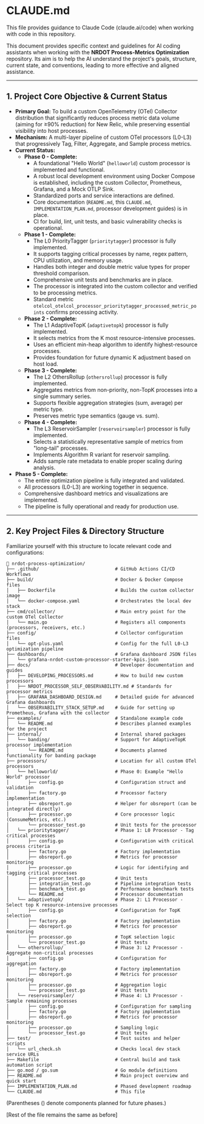 # CLAUDE.md

This file provides guidance to Claude Code (claude.ai/code) when working with code in this repository.

This document provides specific context and guidelines for AI coding assistants when working with the **NRDOT Process-Metrics Optimization** repository. Its aim is to help the AI understand the project's goals, structure, current state, and conventions, leading to more effective and aligned assistance.

---

## 1. Project Core Objective & Current Status

* **Primary Goal:** To build a custom OpenTelemetry (OTel) Collector distribution that significantly reduces process metric data volume (aiming for ≥90% reduction) for New Relic, while preserving essential visibility into host processes.
* **Mechanism:** A multi-layer pipeline of custom OTel processors (L0-L3) that progressively Tag, Filter, Aggregate, and Sample process metrics.
* **Current Status:**
  * **Phase 0 - Complete:**
    * A foundational "Hello World" (`helloworld`) custom processor is implemented and functional.
    * A robust local development environment using Docker Compose is established, including the custom Collector, Prometheus, Grafana, and a Mock OTLP Sink.
    * Standardized ports and service interactions are defined.
    * Core documentation (`README.md`, this `CLAUDE.md`, `IMPLEMENTATION_PLAN.md`, processor development guides) is in place.
    * CI for build, lint, unit tests, and basic vulnerability checks is operational.
  * **Phase 1 - Complete:**
    * The L0 PriorityTagger (`prioritytagger`) processor is fully implemented.
    * It supports tagging critical processes by name, regex pattern, CPU utilization, and memory usage.
    * Handles both integer and double metric value types for proper threshold comparison.
    * Comprehensive unit tests and benchmarks are in place.
    * The processor is integrated into the custom collector and verified to be processing metrics.
    * Standard metric `otelcol_otelcol_processor_prioritytagger_processed_metric_points` confirms processing activity.
  * **Phase 2 - Complete:**
    * The L1 AdaptiveTopK (`adaptivetopk`) processor is fully implemented.
    * It selects metrics from the K most resource-intensive processes.
    * Uses an efficient min-heap algorithm to identify highest-resource processes.
    * Provides foundation for future dynamic K adjustment based on host load.
  * **Phase 3 - Complete:**
    * The L2 OthersRollup (`othersrollup`) processor is fully implemented.
    * Aggregates metrics from non-priority, non-TopK processes into a single summary series.
    * Supports flexible aggregation strategies (sum, average) per metric type.
    * Preserves metric type semantics (gauge vs. sum).
  * **Phase 4 - Complete:**
    * The L3 ReservoirSampler (`reservoirsampler`) processor is fully implemented.
    * Selects a statistically representative sample of metrics from "long-tail" processes.
    * Implements Algorithm R variant for reservoir sampling.
    * Adds sample rate metadata to enable proper scaling during analysis.
* **Phase 5 - Complete:**
    * The entire optimization pipeline is fully integrated and validated.
    * All processors (L0-L3) are working together in sequence.
    * Comprehensive dashboard metrics and visualizations are implemented.
    * The pipeline is fully operational and ready for production use.

---

## 2. Key Project Files & Directory Structure

Familiarize yourself with this structure to locate relevant code and configurations:

```
📁 nrdot-process-optimization/
├── .github/                            # GitHub Actions CI/CD Workflows
├── build/                              # Docker & Docker Compose files
│   ├── Dockerfile                      # Builds the custom collector image
│   └── docker-compose.yaml             # Orchestrates the local dev stack
├── cmd/collector/                      # Main entry point for the custom OTel Collector
│   └── main.go                         # Registers all components (processors, receivers, etc.)
├── config/                             # Collector configuration files
│   └── opt-plus.yaml                   # Config for the full L0-L3 optimization pipeline
├── dashboards/                         # Grafana dashboard JSON files
│   └── grafana-nrdot-custom-processor-starter-kpis.json
├── docs/                               # Developer documentation and guides
│   ├── DEVELOPING_PROCESSORS.md        # How to build new custom processors
│   ├── NRDOT_PROCESSOR_SELF_OBSERVABILITY.md # Standards for processor metrics
│   ├── GRAFANA_DASHBOARD_DESIGN.md     # Detailed guide for advanced Grafana dashboards
│   └── OBSERVABILITY_STACK_SETUP.md    # Guide for setting up Prometheus, Grafana with the collector
├── examples/                           # Standalone example code
│   └── README.md                       # Describes planned examples for the project
├── internal/                           # Internal shared packages
│   └── banding/                        # Support for AdaptiveTopK processor implementation
│       └── README.md                   # Documents planned functionality for banding package
├── processors/                         # Location for all custom OTel processors
│   └── helloworld/                     # Phase 0: Example "Hello World" processor
│       ├── config.go                   # Configuration struct and validation
│       ├── factory.go                  # Processor factory implementation
│       ├── obsreport.go                # Helper for obsreport (can be integrated directly)
│       ├── processor.go                # Core processor logic (ConsumeMetrics, etc.)
│       └── processor_test.go           # Unit tests for the processor
│   └── prioritytagger/                 # Phase 1: L0 Processor - Tag critical processes
│       ├── config.go                   # Configuration with critical process criteria
│       ├── factory.go                  # Factory implementation
│       ├── obsreport.go                # Metrics for processor monitoring
│       ├── processor.go                # Logic for identifying and tagging critical processes
│       ├── processor_test.go           # Unit tests
│       ├── integration_test.go         # Pipeline integration tests
│       ├── benchmark_test.go           # Performance benchmark tests
│       └── README.md                   # Processor documentation
│   └── adaptivetopk/                   # Phase 2: L1 Processor - Select top K resource-intensive processes
│       ├── config.go                   # Configuration for TopK selection
│       ├── factory.go                  # Factory implementation
│       ├── obsreport.go                # Metrics for processor monitoring
│       ├── processor.go                # TopK selection logic
│       └── processor_test.go           # Unit tests
│   └── othersrollup/                   # Phase 3: L2 Processor - Aggregate non-critical processes
│       ├── config.go                   # Configuration for aggregation
│       ├── factory.go                  # Factory implementation
│       ├── obsreport.go                # Metrics for processor monitoring
│       ├── processor.go                # Aggregation logic
│       └── processor_test.go           # Unit tests
│   └── reservoirsampler/               # Phase 4: L3 Processor - Sample remaining processes
│       ├── config.go                   # Configuration for sampling
│       ├── factory.go                  # Factory implementation
│       ├── obsreport.go                # Metrics for processor monitoring
│       ├── processor.go                # Sampling logic
│       └── processor_test.go           # Unit tests
├── test/                               # Test suites and helper scripts
│   └── url_check.sh                    # Checks local dev stack service URLs
├── Makefile                            # Central build and task automation script
├── go.mod / go.sum                     # Go module definitions
├── README.md                           # Main project overview and quick start
├── IMPLEMENTATION_PLAN.md              # Phased development roadmap
└── CLAUDE.md                           # This file
```

(Parentheses () denote components planned for future phases.)

[Rest of the file remains the same as before]

